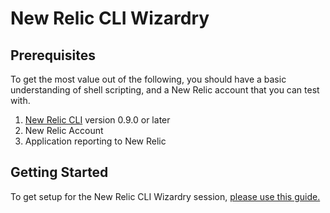 # New Relic CLI Wizardry


## Prerequisites
To get the most value out of the following, you should have a basic understanding of shell scripting, and a New Relic account that you can test with.

1. [New Relic CLI](https://github.com/newrelic/newrelic-cli#installation) version 0.9.0 or later
2. New Relic Account
3. Application reporting to New Relic

## Getting Started
To get setup for the New Relic CLI Wizardry session, [please use this guide.](https://github.com/newrelic-experimental/nerd-days-cli-wizardry)
